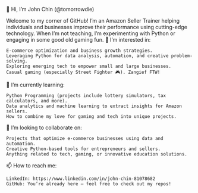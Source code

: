 👋 Hi, I’m John Chin (@tomorrowdie)

Welcome to my corner of GitHub! I’m an Amazon Seller Trainer helping individuals and businesses improve their performance using cutting-edge technology. When I’m not teaching, I’m experimenting with Python or engaging in some good old gaming fun.
👀 I’m interested in:

    E-commerce optimization and business growth strategies.
    Leveraging Python for data analysis, automation, and creative problem-solving.
    Exploring emerging tech to empower small and large businesses.
    Casual gaming (especially Street Fighter 🎮). Zangief FTW!

🌱 I’m currently learning:

    Python Programming (projects include lottery simulators, tax calculators, and more).
    Data analytics and machine learning to extract insights for Amazon sellers.
    How to combine my love for gaming and tech into unique projects.

💞️ I’m looking to collaborate on:

    Projects that optimize e-commerce businesses using data and automation.
    Creative Python-based tools for entrepreneurs and sellers.
    Anything related to tech, gaming, or innovative education solutions.

📫 How to reach me:

    LinkedIn: https://www.linkedin.com/in/john-chin-81078682
    GitHub: You’re already here – feel free to check out my repos!

